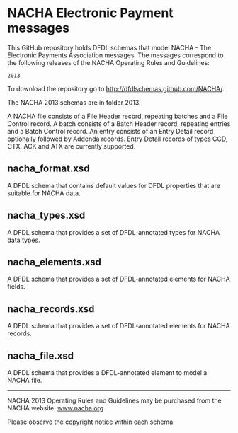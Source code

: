 NACHA Electronic Payment messages
=================================

This GitHub repository holds DFDL schemas that model NACHA - The Electronic Payments Association messages.
The messages correspond to the following releases of the NACHA Operating Rules and Guidelines:

    2013

To download the repository go to http://dfdlschemas.github.com/NACHA/.

The NACHA 2013 schemas are in folder 2013.

A NACHA file consists of a File Header record, repeating batches and a File Control record.
A batch consists of a Batch Header record, repeating entries and a Batch Control record.
An entry consists of an Entry Detail record optionally followed by Addenda records.
Entry Detail records of types CCD, CTX, ACK and ATX are currently supported.

nacha_format.xsd 
----------------
A DFDL schema that contains default values for DFDL properties that are suitable for NACHA data.

nacha_types.xsd
---------------
A DFDL schema that provides a set of DFDL-annotated types for NACHA data types.

nacha_elements.xsd
------------------
A DFDL schema that provides a set of DFDL-annotated elements for NACHA fields.

nacha_records.xsd
-----------------
A DFDL schema that provides a set of DFDL-annotated elements for NACHA records.

nacha_file.xsd
--------------
A DFDL schema that provides a DFDL-annotated element to model a NACHA file. 

----------------
NACHA 2013 Operating Rules and Guidelines may be purchased from the NACHA website: www.nacha.org

Please observe the copyright notice within each schema.

